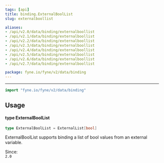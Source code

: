 ```yaml
---
tags: [api]
title: binding.ExternalBoolList
slug: externalboollist

aliases:
- /api/v2.0/data/binding/externalboollist
- /api/v2.1/data/binding/externalboollist
- /api/v2.2/data/binding/externalboollist
- /api/v2.3/data/binding/externalboollist
- /api/v2.4/data/binding/externalboollist
- /api/v2.5/data/binding/externalboollist
- /api/v2.6/data/binding/externalboollist
- /api/v2.7/data/binding/externalboollist

package: fyne.io/fyne/v2/data/binding
---
```



---
```go
import "fyne.io/fyne/v2/data/binding"
```

## Usage

#### type ExternalBoolList

```go
type ExternalBoolList = ExternalList[bool]
```

ExternalBoolList supports binding a list of bool values from an external variable.


<div class="since">Since: <code>
2.0</code></div>

